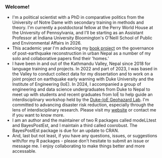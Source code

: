 ### Welcome!

- I'm a political scientist with a PhD in comparative politics from the University of Notre Dame with secondary training in methods and theory. I'm currently a postdoctoral fellow at the Perry World House at the University of Pennsylvania, and I'll be starting as an Assistant Professor at Indiana University Bloomington's O'Neill School of Public and Environmental Affairs in 2026.
- This academic year I'm advancing my [book project](https://shanascogin.com/book/) on the governance of post-earthquake reconstruction in urban Nepal as a number of my solo and collaborative papers find their 'homes.'
- I have been in and out of the Kathmandu Valley, Nepal since 2018 for language training and projects. In 2022 and part of 2023, I was based in the Valley to conduct collect data for my dissertation and to work on a joint project on earthquake early warning with Duke University and the Institute of Engineering (IoE). In 2024, I accompanied a group of engineering and data science undergraduates from Duke to Nepal to meet up with students and recent graduates from IoE to help guide an interdisciplinary workshop held by the [Duke-IoE Geohazard Lab](https://ktmgeolab.org/). I'm committed to advancing disaster risk reduction, especially through the lens of interdisciplinary research. Please visit my [website](https://shanascogin.com/) or contact me if you want to know more.
- I am an author and the maintainer of two R packages called modeLLtest and BayesPostEst, and I maintain a third called coxrobust. The BayesPostEst package is due for an update to CRAN.
- And, last but not least, if you have any questions, issues, or suggestions with/for my R packages - please don't hesitate to submit an issue or message me. I enjoy collaborating to make things better and more accessable. 


<!--
**ShanaScogin/ShanaScogin** is a ✨ _special_ ✨ repository because its `README.md` (this file) appears on your GitHub profile.

Here are some ideas to get you started:

- 🔭 I’m currently working on ...
- 🌱 I’m currently learning ...
- 👯 I’m looking to collaborate on ...
- 🤔 I’m looking for help with ...
- 💬 Ask me about ...
- 📫 How to reach me: ...
- 😄 Pronouns: ...
- ⚡ Fun fact: ...
-->
